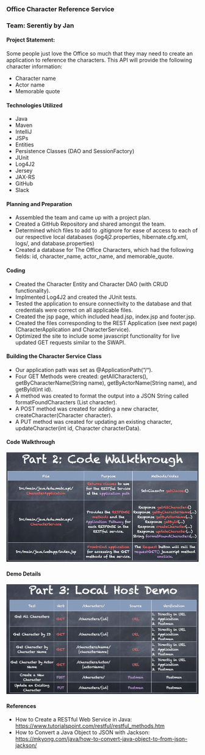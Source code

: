 ### Office Character Reference Service
### Team: Serentiy by Jan
#### Project Statement: 
Some people just love the Office so much that they may need to create an application to reference the characters.  This API will provide the following character information: 
* Character name
* Actor name
* Memorable quote

#### Technologies Utilized
* Java
* Maven
* IntelliJ
* JSPs
* Entities
* Persistence Classes (DAO and SessionFactory)
* JUnit
* Log4J2
* Jersey
* JAX-RS
* GitHub
* Slack

#### Planning and Preparation
* Assembled the team and came up with a project plan.
* Created a GitHub Repository and shared amongst the team.
* Determined which files to add to .gitignore for ease of access to each of our respective local databases (log4j2.properties, hibernate.cfg.xml, logs/, and database.properties)
* Created a database for The Office Characters, which had the following fields: id, character_name, actor_name, and memorable_quote.

#### Coding
* Created the Character Entity and Character DAO (with CRUD functionality).
* Implmented Log4J2 and created the JUnit tests.
* Tested the application to ensure connectivity to the database and that credentials were correct on all applicable files.
* Created the jsp page, which included head.jsp, index.jsp and footer.jsp.
* Created the files corresponding to the REST Application (see next page)(CharacterApplication and CharacterService).
* Optimized the site to include some javascript functionality for live updated GET requests similar to the SWAPI.

#### Building the Character Service Class
* Our application path was set as @ApplicationPath(“/“).
* Four GET Methods were created: getAllCharacters(), getByCharacterName(String name), getByActorName(String name), and getById(int id).
* A method was created to format the output into a JSON String called formatFoundCharacters (List<Character> character).
* A POST method was created for adding a new character, createCharacter(Character character).
* A PUT method was created for updating an existing character, updateCharacter(int id, Character characterData).

#### Code Walkthrough
![image](Code%20Walkthrough.png)

#### Demo Details
![image](Local%20Host%20Demo%20Details.png)

#### References
* How to Create a RESTful Web Service in Java: https://www.tutorialspoint.com/restful/restful_methods.htm
* How to Convert a Java Object to JSON with Jackson: https://mkyong.com/java/how-to-convert-java-object-to-from-json-jackson/